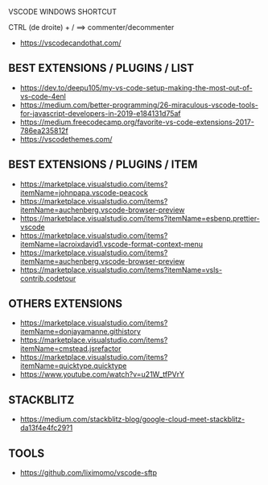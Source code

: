 
VSCODE WINDOWS SHORTCUT

CTRL (de droite) + / 		==>		 commenter/decommenter


- https://vscodecandothat.com/

## BEST EXTENSIONS / PLUGINS / LIST
- https://dev.to/deepu105/my-vs-code-setup-making-the-most-out-of-vs-code-4enl
- https://medium.com/better-programming/26-miraculous-vscode-tools-for-javascript-developers-in-2019-e184131d75af
- https://medium.freecodecamp.org/favorite-vs-code-extensions-2017-786ea235812f
- https://vscodethemes.com/

## BEST EXTENSIONS / PLUGINS / ITEM
- https://marketplace.visualstudio.com/items?itemName=johnpapa.vscode-peacock
- https://marketplace.visualstudio.com/items?itemName=auchenberg.vscode-browser-preview
- https://marketplace.visualstudio.com/items?itemName=esbenp.prettier-vscode
- https://marketplace.visualstudio.com/items?itemName=lacroixdavid1.vscode-format-context-menu
- https://marketplace.visualstudio.com/items?itemName=auchenberg.vscode-browser-preview
- https://marketplace.visualstudio.com/items?itemName=vsls-contrib.codetour

## OTHERS EXTENSIONS
- https://marketplace.visualstudio.com/items?itemName=donjayamanne.githistory
- https://marketplace.visualstudio.com/items?itemName=cmstead.jsrefactor
- https://marketplace.visualstudio.com/items?itemName=quicktype.quicktype
- https://www.youtube.com/watch?v=u21W_tfPVrY

## STACKBLITZ
- https://medium.com/stackblitz-blog/google-cloud-meet-stackblitz-da13f4e4fc29?1

## TOOLS
- https://github.com/liximomo/vscode-sftp